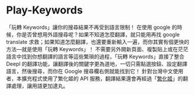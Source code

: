 # Play-Keywords
「玩轉 Keywords」讓你的搜尋結果不再受到語言限制！
在使用 google 的時候，你是否曾想用外語搜尋呢？如果不知道怎麼翻譯，就只能用再找 google translate 求救；如果知道怎麼翻譯，也還要重新輸入一遍，而你其實有個更快的方法—就是使用「玩轉 Keywords」！
不需要另外開新頁面、複製貼上或在茫茫語言中找到你想翻譯的語言等這些繁瑣的過程，「玩轉 Keywords」直接了整合 Deepl 的翻譯功能，讓翻譯後的關鍵字更為道地，一切只需點選按鈕、設定翻譯語言，然後搜尋，而你在 Google 搜尋欄右側就能找到它！
針對台灣中文使用者，本擴充程式使用了繁化姬的 API 服務，翻譯結果還會再經過「[繁化姬](https://zhconvert.org/)」的翻譯處理，讓用語更加逮丸。
